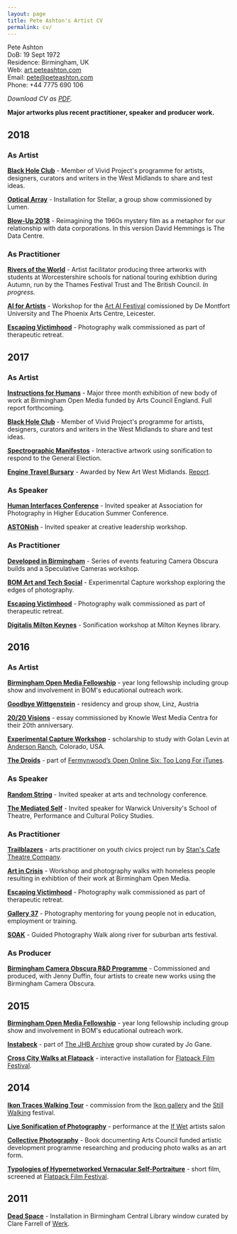 ```yaml
---
layout: page
title: Pete Ashton's Artist CV
permalink: cv/
---
```


Pete Ashton  DoB: 19 Sept 1972  Residence: Birmingham, UK  Web: [art.peteashton.com](http://art.peteashton.com)  Email: pete@peteashton.com  Phone: +44 7775 690 106  

*Download CV as [PDF](http://art.peteashton.com/assets/docs/peteashton_artists_cv_2018_may.pdf).*

**Major artworks plus recent practitioner, speaker and producer work.**

## 2018

### As Artist

**[Black Hole Club](http://www.vividprojects.org.uk/programme/blackholeclub2018/)** - Member of Vivid Project's programme for artists, designers, curators and writers in the West Midlands to share and test ideas.

**[Optical Array](http://art.peteashton.com/optical-array/)** - Installation for Stellar, a group show commissioned by Lumen. 

**[Blow-Up 2018](http://art.peteashton.com/blow-up-2018/)** - Reimagining the 1960s mystery film as a metaphor for our relationship with data corporations. In this version David Hemmings is The Data Centre.

### As Practitioner

**[Rivers of the World](https://thamesfestivaltrust.org/our-work/education-programme/rivers-of-the-world)** - Artist facilitator producing three artworks with students at Worcestershire schools for national touring exhibtion during Autumn, run by the Thames Festival Trust and The British Council. *In progress.*  

**[AI for Artists](https://www.phoenix.org.uk/event/ai-for-artists/)** - Workshop for the [Art AI Festival](http://art-ai.dmu.ac.uk) comissioned by De Montfort University and The Phoenix Arts Centre, Leicester.

**[Escaping Victimhood](http://www.escapingvictimhood.com)** - Photography walk commissioned as part of therapeutic retreat. 

## 2017

### As Artist

**[Instructions for Humans](http://art.peteashton.com/instructions-for-humans/)** - Major three month exhibition of new body of work at Birmingham Open Media funded by Arts Council England. Full report forthcoming. 

**[Black Hole Club](http://www.vividprojects.org.uk/programme/black-hole-club-2017/)** - Member of Vivid Project's programme for artists, designers, curators and writers in the West Midlands to share and test ideas.

**[Spectrographic Manifestos](http://art.peteashton.com/spectrographic_manifestoes/)** - Interactive artwork using sonification to respond to the General Election. 

**[Engine Travel Bursary](http://newartwestmidlands.co.uk/programme/engine/)** - Awarded by New Art West Midlands. [Report](http://newartwestmidlands.co.uk/editorial/pete-ashton-on-ars-electronica-linz/).

### As Speaker

**[Human Interfaces Conference](http://aphe.ac.uk/humaninterfaces/)** - Invited speaker at Association for Photography in Higher Education Summer Conference.

**[ASTONish](https://www.astonishleadership.com)** - Invited speaker at creative leadership workshop.

### As Practitioner

**[Developed in Birmingham](https://www.developedinbirmingham.com)** - Series of events featuring Camera Obscura builds and a Speculative Cameras workshop. 

**[BOM Art and Tech Social](http://www.bom.org.uk/event/artandtech-pete-ashton/)** - Experimenrtal Capture workshop exploring the edges of photography.

**[Escaping Victimhood](http://www.escapingvictimhood.com)** - Photography walk commissioned as part of therapeutic retreat. 

**[Digitalis Milton Keynes](http://digitalismk.org)** - Sonification workshop at Milton Keynes library.

## 2016

### As Artist

**[Birmingham Open Media Fellowship](http://www.bom.org.uk/bom-fellows/)** - year long fellowship including group show and involvement in BOM's educational outreach work. 

**[Goodbye Wittgenstein](http://art.peteashton.com/goodbye-wittgenstein/)** - residency and group show, Linz, Austria

**[20/20 Visions](http://art.peteashton.com/kwmc/)** - essay commissioned by Knowle West Media Centra for their 20th anniversary.

**[Experimental Capture Workshop](http://golancourses.net/capture2016/)** - scholarship to study with Golan Levin at [Anderson Ranch](https://www.andersonranch.org), Colorado, USA. 
**[The Droids](http://art.peteashton.com/the-droids/)** - part of [Fermynwood’s Open Online Six: Too Long For iTunes](http://www.fermynwoods.co.uk/current-programme/open-online-six/).

### As Speaker

**[Random String](http://randomstring.co)** - Invited speaker at arts and technology conference.

**[The Mediated Self](http://readinglists.warwick.ac.uk/modules/th982.html)** - Invited speaker for Warwick University's School of Theatre, Performance and Cultural Policy Studies.

### As Practitioner

**[Trailblazers](http://www.stanscafe.co.uk/trailblazers.html)** - arts practitioner on youth civics project run by [Stan's Cafe Theatre Company](http://www.stanscafe.co.uk).

**[Art in Crisis](http://www.bom.org.uk/event/art-in-crisis/)** - Workshop and photography walks with homeless people resulting in exhibtion of their work at Birmingham Open Media. 

**[Escaping Victimhood](http://www.escapingvictimhood.com)** - Photography walk commissioned as part of therapeutic retreat. 

**[Gallery 37](http://digitalbirmingham.co.uk/blog/2016/07/15/birmingham-youth-arts-programme-to-provide-free-training-in-coding/)** - Photography mentoring for young people not in education, employment or training. 

**[SOAK](https://artsforumsellyoak.wordpress.com/2016/04/21/art-soak-12-15-may-2016/)** - Guided Photography Walk along river for suburban arts festival.

### As Producer

**[Birmingham Camera Obscura R&D Programme](http://bhamobscura.com/artworks/)** - Commissioned and produced, with Jenny Duffin, four artists to create new works using the Birmingham Camera Obscura.

## 2015

**[Birmingham Open Media Fellowship](http://www.bom.org.uk/bom-fellows/)** - year long fellowship including group show and involvement in BOM's educational outreach work. 
**[Instabeck](http://art.peteashton.com/instabeck)** - part of [The JHB Archive](http://www.jogane.co.uk/projects/286/lost-sculpture-the-jhb-archive/) group show curated by Jo Gane.

**[Cross City Walks at Flatpack](http://art.peteashton.com/xcw-flatpack/)** - interactive installation for [Flatpack Film Festival](http://flatpackfestival.org.uk).## 2014
**[Ikon Traces Walking Tour](http://art.peteashton.com/ikon-traces/)** - commission from the [Ikon gallery](https://ikon-gallery.org) and the [Still Walking](http://www.stillwalking.org) festival.

**[Live Sonification of Photography](http://art.peteashton.com/live-sonification-photography/)** - performance at the [If Wet](http://www.ifwet.org.uk/documentation/if-wet-19-photo-documentation/) artists salon

**[Collective Photography](https://leanpub.com/collectivephotography)** - Book documenting Arts Council funded artistic development programme researching and producing photo walks as an art form. 

**[Typologies of Hypernetworked Vernacular Self-Portraiture](https://vimeo.com/90148397)** - short film, screened at [Flatpack Film Festival](http://flatpackfestival.org.uk).

## 2011

**[Dead Space](https://www.flickr.com/photos/peteashton/albums/72157626551649992)** - Installation in Birmingham Central Library window curated by Clare Farrell of [Werk](http://www.werk.org.uk).	


